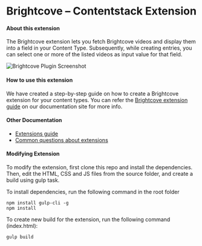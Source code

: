 # Brightcove – Contentstack Extension 

#### About this extension
The Brightcove extension lets you fetch Brightcove videos and display them into a field in your Content Type. Subsequently, while creating entries, you can select one or more of the listed videos as input value for that field.


![Brightcove Plugin Screenshot](https://images.contentstack.io/v3/assets/bltf2fb14dd3176c6f6/bltb5335d8f8d4feb2a/5b62dde202a4ed4c3dc9f839/download)


#### How to use this extension
We have created a step-by-step guide on how to create a Brightcove extension for your content types. You can refer the [Brightcove extension guide](https://www.contentstack.com/docs/guide/extensions) on our documentation site for more info. 


#### Other Documentation
- [Extensions guide](https://www.contentstack.com/docs/guide/extensions)
- [Common questions about extensions](https://www.contentstack.com/docs/faqs#extensions)


#### Modifying Extension

To modify the extension, first clone this repo and install the dependencies. Then, edit the HTML, CSS and JS files from the source folder, and create a build using gulp task.

To install dependencies, run the following command in the root folder
```
npm install gulp-cli -g
npm install
```
To create new build for the extension, run the following command (index.html):

    gulp build

